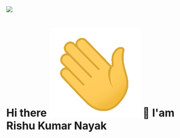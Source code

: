 
<img src="https://cdn.videoplasty.com/animation/chill-coding-programming-lo-fi-animation-stock-animation-21874-1024x576.jpg" width=200px  />
<h1> Hi there <img src="https://raw.githubusercontent.com/ABSphreak/ABSphreak/master/gifs/Hi.gif"/> 👋 I'am Rishu Kumar Nayak </h1>
<!--
**rishunayak/rishunayak** is a ✨ _special_ ✨ repository because its `README.md` (this file) appears on your GitHub profile.

Here are some ideas to get you started:

- 🔭 I’m currently working on ...
- 🌱 I’m currently learning ...
- 👯 I’m looking to collaborate on ...
- 🤔 I’m looking for help with ...
- 💬 Ask me about ...
- 📫 How to reach me: ...
- 😄 Pronouns: ...
- ⚡ Fun fact: ...
-->



